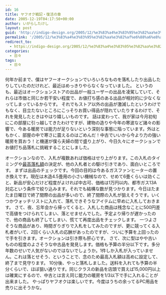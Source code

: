 ```yaml
---
id: 16
title: ヤフオク戦記・復活の章
date: 2005-12-19T04:17:50+00:00
author: いがらしたけし
layout: post
guid: 'http://indigo-design.org/2005/12/%e3%83%a4%e3%83%95%e3%82%aa%e3%82%af%e6%88%a6%e8%a8%98%e3%83%bb%e5%be%a9%e6%b4%bb%e3%81%ae%e7%ab%a0/'
permalink: '/2005/12/%e3%83%a4%e3%83%95%e3%82%aa%e3%82%af%e6%88%a6%e8%a8%98%e3%83%bb%e5%be%a9%e6%b4%bb%e3%81%ae%e7%ab%a0/'
redirect_to:
  - https://indigo-design.org/2005/12/%e3%83%a4%e3%83%95%e3%82%aa%e3%82%af%e6%88%a6%e8%a8%98%e3%83%bb%e5%be%a9%e6%b4%bb%e3%81%ae%e7%ab%a0/
categories:
  - 日々
tags:
  - 日々
---
```

何年か前まで、僕はヤフーオークションでいろいろなものを落札したり出品したりしていたのだけれど、最近はめっきりやらなくなっていました。
というのも、最近はオークションストアの出品が一般ユーザーの出品を凌駕していて、それらは市価と同じか若干安い程度で、お値打ち感のある出品が相対的に少なくなってしまっているからです。
それでもストア以外の出品が激減したというわけでもなく、目立たないところにこっそりお買い得品が隠れていたりするわけで、それを発見したときはやはり嬉しいものです。
話は変わって、我が家は今月初旬にこの部屋に引っ越してきたわけですが、建物の造りや今年の寒波など諸々の影響で、今ある暖房では能力が足りないという深刻な事態に陥っています。外はともかく、部屋の中で寒さに震えるのはごめんだ！中古でいいから今より力の強い暖房を買おう！と機運が僕ら夫婦の間で盛り上がり、今日久々にオークションでお値打ち品落札に挑戦することにしました。

<!--more-->
オークションなので、入札が複数あれば価格はせり上がります。この入札のタイミングや<a href="http://help.yahoo.co.jp/help/jp/auct/bid/bid-13.html" target="_blank">最高落札額</a>の決定が、他の入札者との駆け引きであり、面白いところです。
まずは出品のチェックです。今回の目的は今あるガスファンヒーターの置き換えです。現在は木造4.5畳用の小さい機械なので、せめて6畳くらいは効くこと、新品が安心だけど程度がよければ中古可、価格は1万円以内、都市ガス13A対応という条件で絞り込みます。それでも結構な数が見つかります。今日はたまたま日曜日で終了間際の出品が多いので、終了間際の入札が狙えそうです。いくつかウォッチリストに入れて、落札できそうなアイテムに早めに入札しておきます。
さて、夜、忘年会から帰ってくると、入札した商品は残念なことに500円差で高値をつけられてしまい、落とせませんでした。予定より帰りが遅かったので、他の商品も終了してしまい、慌てて再度出品をチェックします。
一つよさそうな商品があり、時間ぎりぎりで入札をしてみたのですが、更に競ってくる入札者がいて、2回くらい入札の応酬があったのですが、ついに予算を上回ったので手を引きます。オークションは引き際も肝心です。
さて、次に型はやや古いものの程度のよさそうな中古品を発見します。価格も予算の半分以下です。多分年数のせいで人気がないのではないでしょうか。1件しか入札が入っていません。これは落とせそう、ということで、念のため最高入札額は高めに設定して、終了まで見守ります。
10分後、やっと落札しました。送料を入れても予算の半分くらいで、ほぼ狙い通りです。同じクラスの新品を店頭で買えば15,000円以上は確実にするので、中古とは言え同じ能力の暖房を1/3以下で手に入れることが出来ました。
やっぱりヤフオクは楽しいです。今度はうちの余ってるPC用品を売りに出そうかな。
